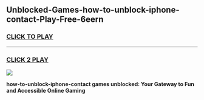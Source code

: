 
## Unblocked-Games-how-to-unblock-iphone-contact-Play-Free-6eern
<h3>
<a href="https://premium76.site?title=how-to-unblock-iphone-contact&ref=21A">CLICK TO PLAY</a></h3>
<hr>

<h3>
<a href="https://premium76.site?title=how-to-unblock-iphone-contact&ref=21A">CLICK 2 PLAY</a>
  
</h3>

<a href="https://premium76.site?title=how-to-unblock-iphone-contact&ref=21A"><img src="https://clearcache.store/games.png"></a>


**how-to-unblock-iphone-contact games unblocked: Your Gateway to Fun and Accessible Online Gaming**
